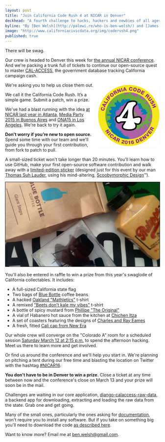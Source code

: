 ```yaml
---
layout: post
title: "Join California Code Rush 4 at NICAR in Denver"
deckhead: "A fourth challenge to hacks, hackers and newbies of all ages"
byline: "By [Ben Welsh](http://palewi.re/who-is-ben-welsh/) and [James Gordon](https://twitter.com/je_gordon)"
image: "http://www.californiacivicdata.org/img/coderush4.png"
published: true
---
```


There will be swag.

Our crew is headed to Denver this week for [the annual NICAR conference](http://www.ire.org/conferences/nicar2016/).
And we're packing a trunk full of tickets to continue our open-source quest to
master [CAL-ACCESS](/about/), the government database tracking California campaign cash.

<img src="/img/coderush4.png" height="200" style="margin: 8px 0 0 14px; float:right;">

We're asking you to help us close them out.

We call it the California Code Rush. It’s a simple game. Submit a patch, win a prize.

We've had a blast running with the idea [at NICAR last year in Atlanta](/2015/03/11/code-rush-recap/), [Media Party 2015 in Buenos Aires](http://www.californiacivicdata.org/2015/09/01/code-rush-2-recap/) and [ONA15 in Los Angeles](/2015/10/04/code-rush-3-recap/). We're back to try it again.

**Don't worry if you’re new to open source.** Spend some time with our team and
we'll guide you through your first contribution, from fork to patch to pull.

A small-sized ticket won't take longer than 20 minutes. You'll learn how to use GitHub, make your first open-source software contribution and walk away with a [limited-edition sticker](/img/coderush4.png) (designed just for this event by our man [Thomas Suh Lauder](https://twitter.com/thomas06037), using his  mind-altering, [Scoobymorphic Design](https://www.youtube.com/watch?v=dQw4w9WgXcQ)™).

<img src="/img/swaglode4.jpg" style="border: 1px solid black;">

You'll also be entered in raffle to win a prize from this year's swaglode of California collectables. It includes:

* A full-sized California state flag
* Two bags of [Blue Bottle](https://bluebottlecoffee.com/) coffee beans
* A hacked [Oakland "Mathletics"](http://image.spreadshirtmedia.com/image-server/v1/products/1003396451/views/1,width=400,height=400,appearanceId=92,version=1416851181.jpg) t-shirt
* A remixed ["Beets don't kale my vibes"](http://rlv.zcache.com.au/beets_dont_kale_my_vibe_shirts-r1072a89fa4e54faea92f22c6e3ea7cce_jf4g2_630.jpg?view_padding=%5B285%2C0%2C285%2C0%5D) t-shirt
* A bottle of spicy mustard from [Phillipe "The Original"](http://www.yelp.com/biz/philippe-the-original-los-angeles)
* A vial of Habanero hot sauce from the kitchen at [Chichen Itza](http://www.yelp.com/biz/chichen-itza-restaurant-los-angeles)
* A set of coasters featuring the designs of [Charles and Ray Eames](http://www.eamesoffice.com/eames-office/charles-and-ray/)
* A fresh, fitted [Cali cap from New Era](http://www.ecapcity.com/cali-new-era-white-blue.html)

Our whole crew will converge on the "Colorado A" room for a scheduled session [Saturday March 12 at 2:15 p.m.](http://www.ire.org/events-and-training/event/2198/2457/) to spend the afternoon hacking. Meet us there to learn more and get involved.

Or find us around the conference and we'll help you start in. We're planning on pitching a tent during our free time and blasting the location on Twitter with the hashtag [#NICAR16](https://twitter.com/search?f=realtime&q=%23NICAR16&src=tyah).

**You don't have to be in Denver to win a prize.** Close a ticket at any time between now and the conference's close on March 13 and your prize will soon be in the mail.

Challenges are waiting in our core application, [django-calaccess-raw-data](https://github.com/california-civic-data-coalition/django-calaccess-raw-data/issues), a backend app for downloading, extracting and loading the raw data from the state. Grab one and get going.

Many of the small ones, particularly the ones asking for [documentation](https://github.com/california-civic-data-coalition/django-calaccess-raw-data/milestones/California%20Code%20Rush%204), won't require you to install any software. But if you take on something big you'll need to download the code [as described here](http://django-calaccess-raw-data.californiacivicdata.org/en/latest/howtocontribute.html).

Want to know more? Email me at <a href="mailto:ben.welsh@gmail.com">ben.welsh@gmail.com</a>.
